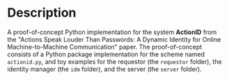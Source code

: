# Description
A proof-of-concept Python implementation for the system **ActionID** from the "Actions Speak Louder Than Passwords: A Dynamic Identity for Online Machine-to-Machine Communication" paper. The proof-of-concept consists of a Python package implementation for the scheme named `actionid.py`, and toy examples for the requestor (the `requestor` folder), the identity manager (the `idm` folder), and the server (the `server` folder).
